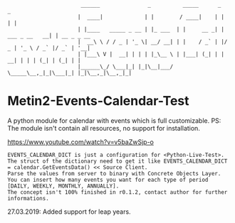                            ______               _          _____      _                _            
                          |  ____|             | |        / ____|    | |              | |           
                          | |____   _____ _ __ | |_ ___  | |     __ _| | ___ _ __   __| | __ _ _ __ 
                          |  __\ \ / / _ | '_ \| __/ __| | |    / _` | |/ _ | '_ \ / _` |/ _` | '__|
                          | |___\ V |  __| | | | |_\__ \ | |___| (_| | |  __| | | | (_| | (_| | |   
                          |______\_/ \___|_| |_|\__|___/  \_____\__,_|_|\___|_| |_|\__,_|\__,_|_| 

# Metin2-Events-Calendar-Test
A python module for calendar with events which is full customizable.
PS: The module isn't contain all resources, no support for installation.

https://www.youtube.com/watch?v=v5baZwSjp-o

	EVENTS_CALENDAR_DICT is just a configuration for <Python-Live-Test>.
	The struct of the dictionary need to get it like EVENTS_CALENDAR_DICT = calendar.GetEventsData() << Source Client.
	Parse the values from server to binary with Concrete Objects Layer.
	You can insert how many events you want for each type of period [DAILY, WEEKLY, MONTHLY, ANNUALLY].
	The concept isn't 100% finished in r0.1.2, contact author for further informations.

27.03.2019:
	Added support for leap years.
